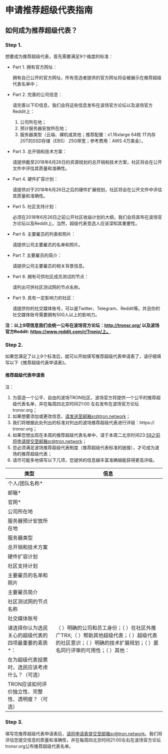 # 申请推荐超级代表指南

## 如何成为推荐超级代表？

### Step 1. 

想要成为推荐超级代表，首先需要满足9个维度的标准： 

+ Part 1. 拥有官方网址：

    拥有自己公开的官方网址，所有竞选者提供的官方网址将会被展示在推荐超级代表名单中；

+ Part 2. 完善的公司信息：

    请完善以下ID信息，我们会将这些信息发布在波场官方论坛以及波场官方Reddit上：
    1.	公司所在地；
    2.	预计服务器安放所在地；
    3.	服务器类型（云端、裸机或其他；推荐配置：x1.16xlarge 64核 1T内存 20T的SSD存储（EBS） 25G带宽；参考费用：AWS 4万美金）。

+ Part 3. 总开销和技术方案：

    请提供截至2018年6月26日的资源规划的总开销和技术方案，社区将会在公开文件中评估其质量和准确性。

+ Part 4. 硬件扩容计划：

    请提供对于2018年6月26日之后的硬件扩展规划，社区将会在公开文件中评估其质量和准确性。

+ Part 5. 社区支持计划：

    必须在2018年6月26日之前公开社区收益计划的大纲，我们会将其布在波场官方论坛以及Reddit上。当然，超级代表竞选人应该深知其重要性。

+ Part 6. 主要雇员的列表和照片：

    请提供公司主要雇员的名单和照片。

+ Part 7. 主要雇员的简介：

    请提供公司主要雇员的相关背景信息。

+ Part 8. 拥有可供社区成员测试的节点：

    请列出可供社区测试网的节点名称。

+ Part 9. 具有一定影响力的社区：

    请提供你的社交媒体账号，可以是Twitter、Telegram、Reddit等。并且你的社交媒体账号需要拥有500人以上的影响力。

**注：以上9项信息我们会统一公布在波场官方论坛：http://tronsr.org/ 以及波场官方Reddit: https://www.reddit.com/r/Tronix/上。** 

### Step 2.  

如果您满足了以上9个标准后，就可以开始填写推荐超级代表申请表了，请仔细填写以下《推荐超级代表申请表》。

#### 推荐超级代表申请表

注：
1.	为营造一个公平、自由的波场TRON社区，波场官方将提供一个公平的推荐超级代表名单，并在每周四北京时间21:00 左右发布在波场官方论坛tronsr.org；
2.	如果想要添加或更改信息，请发送至邮箱sr@tron.network；
3.	我们将根据此处列出的标准对列出的波场推荐超级代表进行评级：https:// tronsr.org；
4.	如果您想出现在本周的推荐超级代表名单中，请于本周二北京时间23:59之前将申请提交至邮箱sr@tron.network；
5.	您必须满足波场推荐超级代表制度（推荐超级代表标准的链接），才可成为波场的推荐超级代表；
6.	请尽可能多地填写以下几项，您提供的信息越丰富准确越能获得更高评级。
 
|类型|信息|
|---|---|
|个人/团队名称*|
|邮箱*|
|官网*|
|公司所在地|
|服务器预计安放所在地|
|服务器类型|
|总开销和技术方案|
|硬件扩容计划|
|社区支持计划|
|主要雇员的名单和照片|
|主要雇员简介|
|社区测试网的节点名称|
|社交媒体账号|
|请选择你认为选民关心的超级代表的四项最重要的素质*：|（ ）明确的公司和员工身份；（ ）在社区外推广TRX;（ ）帮助其他超级代表；（ ）超级代表的社区意识；（ ）明确的技术扩展规划；（ ）匿名同行评审的可用性；（ ）其他：|
|在为超级代表投票时，选民应该考虑什么？（可选）|
|TRON应该如何评价独立性、完整性、透明度？（可选）|

### Step 3. 

填写完推荐超级代表申请表后，请将申请表提交至邮箱sr@tron.network。我们将评估您提交信息的质量和准确性，并在每周四北京时间21:00左右在波场官方论坛tronsr.org公布推荐超级代表名单。 